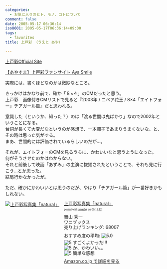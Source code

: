```yaml
---
categories:
  - お気に入りのヒト、モノ、コトについて
comment: false
date: 2005-05-17 06:36:14
iso8601: 2005-05-17T06:36:14+09:00
tags:
  - favorites
title: 上戸彩 （うえと あや）

---
```


<div class="entry-body">
  <p><a href="http://www.uetoaya.tv/index1.html">上戸彩Official Site</a></p>

  <p><a href="http://aya-smile.com/">【あやすま】上戸彩ファンサイト Aya Smile</a></p>

  <p>実際には、書くほどなのかは微妙なところ。</p>

  <p>きっかけはかなり前で、確か「８×４」のCMだったと思う。<br />上戸彩　画像付きCMリストで見ると『2003年 / ニベア花王 / 8×4「エイトフォー」チアガール篇』だと思われる。</p>

  <p>意識した（というか、知った？）のは「渡る世間は鬼ばかり」なので2002年ということになる。<br />
    台詞が長くて大変だなというのが感想で、一本調子であまりうまくないな、と、その時は思った気がする。<br />
    まあ、世間的には評価されているらしいのだが…。</p>

  <p>それが、エイトフォーのCMを見るうちに、かわいいなと思うようになった。<br />
    何がそうさせたのかはわからない。<br />
    それと前後して映画「あずみ」の主演に抜擢されたということで、それも見に行こう…とか思った。<br />
    結局行かなかったが。</p>

  <p>ただ、確かにかわいいとは思うのだが、やはり「チアガール篇」が一番好きかもしれない。</p>

  <div class="amazlet-box" style="margin-bottom:0px;">
    <div class="amazlet-image" style="float:left;"><a href="http://www.amazon.co.jp/exec/obidos/ASIN/4847028244/nqounet-22/ref=nosim/" name="amazletlink" id="amazletlink"><img src="http://images-jp.amazon.com/images/P/4847028244.09.MZZZZZZZ.jpg" alt="上戸彩写真集「natural」" style="border: none;" /></a></div>
    <div class="amazlet-info" style="float:left;margin-left:15px;line-height:120%">
      <div class="amazlet-name" style="margin-bottom:10px;line-height:120%"><a href="http://www.amazon.co.jp/exec/obidos/ASIN/4847028244/nqounet-22/ref=nosim/" name="amazletlink" id="amazletlink">上戸彩写真集「natural」</a>
        <div class="amazlet-powered-date" style="font-size:7pt;margin-top:5px;font-family:verdana;line-height:120%">posted with <a href="http://app.amazlet.com/amazlet/" title="上戸彩写真集「natural」">amazlet</a> on 06.11.12</div>
      </div>
      <div class="amazlet-detail">舞山 秀一 <br />ワニブックス <br />売り上げランキング: 68007<br /></div>
      <div class="amazlet-review" style="margin-top:10px; margin-bottom:10px">
        <div class="amazlet-review-average" style="margin-bottom:5px">おすすめ度の平均: <img src="http://images-jp.amazon.com/images/G/09/x-locale/common/customer-reviews/stars-5-0.gif" alt="5.0" /></div><img src="http://images-jp.amazon.com/images/G/09/x-locale/common/customer-reviews/stars-5-0.gif" alt="5" /> すごくよかった!!!<br /><img src="http://images-jp.amazon.com/images/G/09/x-locale/common/customer-reviews/stars-5-0.gif" alt="5" /> か、かわいい。。<br /><img src="http://images-jp.amazon.com/images/G/09/x-locale/common/customer-reviews/stars-5-0.gif" alt="5" /> 簡単な感想<br />
      </div>
      <div class="amazlet-link" style="margin-top: 5px"><a href="http://www.amazon.co.jp/exec/obidos/ASIN/4847028244/nqounet-22/ref=nosim/" name="amazletlink" id="amazletlink">Amazon.co.jp で詳細を見る</a></div>
    </div>
    <div class="amazlet-footer" style="clear: left"></div>
  </div>

</div>
